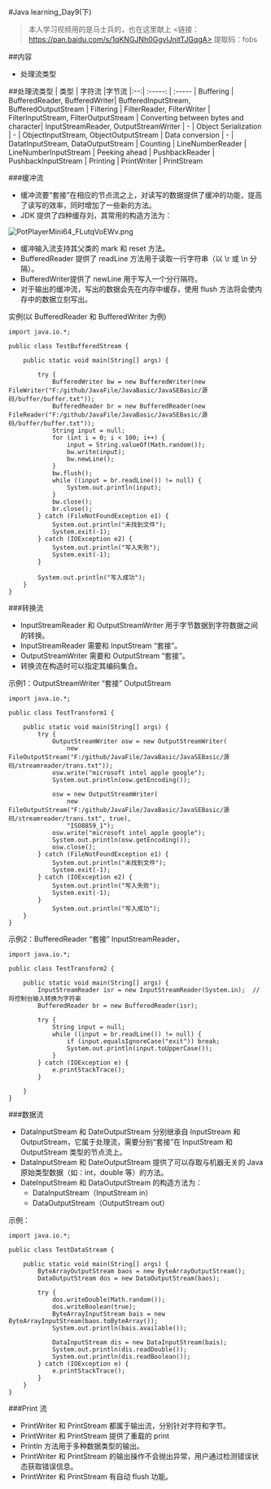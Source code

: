 #Java learning_Day9(下)
>本人学习视频用的是马士兵的，也在这里献上
><链接：https://pan.baidu.com/s/1qKNGJNh0GgvlJnitTJGqgA>
提取码：fobs

##内容
- 处理流类型

##处理流类型
| 类型 | 字符流 |字节流
|:--:| :-----: | :-----
| Buffering | BufferedReader, BufferedWriter| BufferedInputStream, BufferedOutputStream
| Filtering | FilterReader, FilterWriter | FilterInputStream, FilterOutputStream
| Converting between bytes and character| InputStreamReader, OutputStreamWriter | - 
| Object Serialization | - | ObjectInputStream, ObjectOutputStream
| Data conversion | - | DatatInputStream, DataOutputStream
| Counting | LineNumberReader | LineNumberInputStream
| Peeking ahead | PushbackReader | PushbackInputStream 
| Printing | PrintWriter | PrintStream 

###缓冲流
- 缓冲流要“套接”在相应的节点流之上，对读写的数据提供了缓冲的功能，提高了读写的效率，同时增加了一些新的方法。
- JDK 提供了四种缓存刘，其常用的构造方法为：

![PotPlayerMini64_FLutqVoEWv.png](https://i.loli.net/2020/02/25/oV1gHXQDYSrGTzp.png)

  - 缓冲输入流支持其父类的 mark 和 reset 方法。
  - BufferedReader 提供了 readLine 方法用于读取一行字符串（以 \r 或 \n 分隔）。
  - BufferedWriter提供了 newLine 用于写入一个分行隔符。
  - 对于输出的缓冲流，写出的数据会先在内存中缓存，使用 flush 方法将会使内存中的数据立刻写出。

实例(以 BufferedReader 和 BufferedWriter 为例)
```
import java.io.*;

public class TestBufferedStream {

	public static void main(String[] args) {

		try {
			BufferedWriter bw = new BufferedWriter(new FileWriter("F:/github/JavaFile/JavaBasic/JavaSEBasic/源码/buffer/buffer.txt"));
			BufferedReader br = new BufferedReader(new FileReader("F:/github/JavaFile/JavaBasic/JavaSEBasic/源码/buffer/buffer.txt"));
			String input = null;
			for (int i = 0; i < 100; i++) {
				input = String.valueOf(Math.random());
				bw.write(input);
				bw.newLine();
			}
			bw.flush();
			while ((input = br.readLine()) != null) {
				System.out.println(input);
			}
			bw.close();
			br.close();
		} catch (FileNotFoundException e1) {
			System.out.println("未找到文件");
			System.exit(-1);
		} catch (IOException e2) {
			System.out.println("写入失败");
			System.exit(-1);
		}
		
		System.out.println("写入成功");
	}
}

```

###转换流
- InputStreamReader 和 OutputStreamWriter 用于字节数据到字符数据之间的转换。
- InputStreamReader 需要和 InputStream “套接”。
- OutputStreamWriter 需要和 OutputStream “套接”。
- 转换流在构造时可以指定其编码集合。

示例1：OutputStreamWriter “套接” OutputStream 
```
import java.io.*;

public class TestTransform1 {

	public static void main(String[] args) {
		try {
			OutputStreamWriter osw = new OutputStreamWriter(
				new FileOutputStream("F:/github/JavaFile/JavaBasic/JavaSEBasic/源码/streamreader/trans.txt"));
			osw.write("microsoft intel apple google");
			System.out.println(osw.getEncoding());

			osw = new OutputStreamWriter(
				new FileOutputStream("F:/github/JavaFile/JavaBasic/JavaSEBasic/源码/streamreader/trans.txt", true),
				"ISO8859_1"); 
			osw.write("microsoft intel apple google");
			System.out.println(osw.getEncoding());
			osw.close();
		} catch (FileNotFoundException e1) {
			System.out.println("未找到文件");
			System.exit(-1);
		} catch (IOException e2) {
			System.out.println("写入失败");
			System.exit(-1);
		}
			System.out.println("写入成功");
	}
}

``` 
示例2：BufferedReader “套接” InputStreamReader，
```
import java.io.*;

public class TestTransform2 {

	public static void main(String[] args) {
		InputStreamReader isr = new InputStreamReader(System.in);  //将控制台输入转换为字符串
		BufferedReader br = new BufferedReader(isr);		

		try {
			String input = null;
			while ((input = br.readLine()) != null) {
				if (input.equalsIgnoreCase("exit")) break;
				System.out.println(input.toUpperCase());
			}
		} catch (IOException e) {
			e.printStackTrace();
		}
		
	}
}
```

###数据流
- DataInputStream 和 DateOutputStream 分别继承自 InputStream 和 OutputStream，它属于处理流，需要分别“套接”在 InputStream 和 OutputStream 类型的节点流上。
- DataInputStream 和 DateOutputStream 提供了可以存取与机器无关的 Java 原始类型数据（如：int，double 等）的方法。
- DateInputStream 和 DataOutputStream 的构造方法为：
  - DataInputStream（InputStream in）
  - DataOutputStream（OutputStream out）

示例：
```
import java.io.*;

public class TestDataStream {

	public static void main(String[] args) {
		ByteArrayOutputStream baos = new ByteArrayOutputStream();
		DataOutputStream dos = new DataOutputStream(baos);

		try {
			dos.writeDouble(Math.random());
			dos.writeBoolean(true);
			ByteArrayInputStream bais = new ByteArrayInputStream(baos.toByteArray());
			System.out.println(bais.available());

			DataInputStream dis = new DataInputStream(bais);
			System.out.println(dis.readDouble());
			System.out.println(dis.readBoolean());
		} catch (IOException e) {
			e.printStackTrace();
		}
	}
}

```

###Print 流
- PrintWriter 和 PrintStream 都属于输出流，分别针对字符和字节。
- PrintWriter 和 PrintStream 提供了重载的 print 
- Println 方法用于多种数据类型的输出。
- PrintWriter 和 PrintStream 的输出操作不会抛出异常，用户通过检测错误状态获取错误信息。
- PrintWriter 和 PrintStream 有自动 flush 功能。